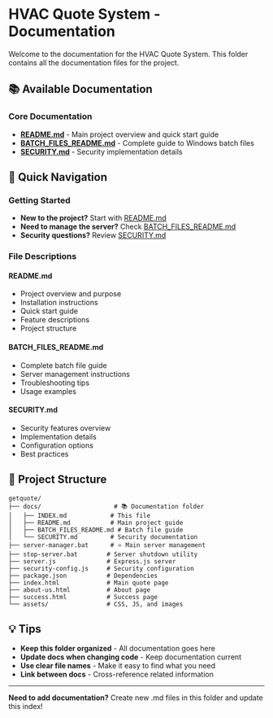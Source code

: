 # HVAC Quote System - Documentation

Welcome to the documentation for the HVAC Quote System. This folder contains all the documentation files for the project.

## 📚 Available Documentation

### **Core Documentation**
- **[README.md](README.md)** - Main project overview and quick start guide
- **[BATCH_FILES_README.md](BATCH_FILES_README.md)** - Complete guide to Windows batch files
- **[SECURITY.md](SECURITY.md)** - Security implementation details

## 🚀 Quick Navigation

### **Getting Started**
- **New to the project?** Start with [README.md](README.md)
- **Need to manage the server?** Check [BATCH_FILES_README.md](BATCH_FILES_README.md)
- **Security questions?** Review [SECURITY.md](SECURITY.md)

### **File Descriptions**

#### **README.md**
- Project overview and purpose
- Installation instructions
- Quick start guide
- Feature descriptions
- Project structure

#### **BATCH_FILES_README.md**
- Complete batch file guide
- Server management instructions
- Troubleshooting tips
- Usage examples

#### **SECURITY.md**
- Security features overview
- Implementation details
- Configuration options
- Best practices

## 📁 Project Structure

```
getquote/
├── docs/                    # 📚 Documentation folder
│   ├── INDEX.md            # This file
│   ├── README.md           # Main project guide
│   ├── BATCH_FILES_README.md # Batch file guide
│   └── SECURITY.md         # Security documentation
├── server-manager.bat      # ⭐ Main server management
├── stop-server.bat        # Server shutdown utility
├── server.js              # Express.js server
├── security-config.js     # Security configuration
├── package.json           # Dependencies
├── index.html             # Main quote page
├── about-us.html          # About page
├── success.html           # Success page
└── assets/                # CSS, JS, and images
```

## 💡 Tips

- **Keep this folder organized** - All documentation goes here
- **Update docs when changing code** - Keep documentation current
- **Use clear file names** - Make it easy to find what you need
- **Link between docs** - Cross-reference related information

---

**Need to add documentation?** Create new .md files in this folder and update this index!
